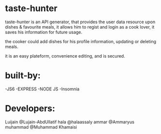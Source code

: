 # taste-hunter

taste-hunter is an API generator, that provides the user data resource upon dishes & favourite meals, it allows him to regist and login as a cook lover,
it saves his information for future usage.

the cooker could add dishes for his profile information, updating or deleting meals. 

it is an easy plateform, convenience editing, and is secured.


# built-by:
-JS6
-EXPRESS
-NODE JS
-Insomnia

# Developers:
Luijain @Lujain-AbdUllatif
hala @halaassaly
ammar @Ammaryus
muhammad @Muhammad Khamaisi
